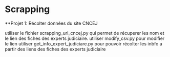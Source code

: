 # Scrapping

**Projet 1: Récolter données du site CNCEJ

utiliser le fichier scrapping_url_cncej.py qui permet de récuperer les nom et le lien des fiches des experts judiciaire.
utiliser modify_csv.py pour modifier le lien 
utiliser get_info_expert_judiciare.py pour pouvoir récolter les inbfo a partir des liens des fiches des experts judiciaire
